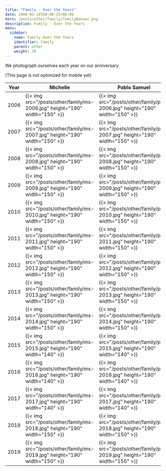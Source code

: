 ```yaml
---
title: "Family - Over the Years"
date: 2006-05-14T08:06:25+06:00
hero: /posts/other/family/familyBanner.png
description: Family - Over the Years
menu:
  sidebar:
    name: Family Over the Years
    identifier: family
    parent: other
    weight: 10
---
```


We photograph ourselves each year on our anniversary.

(This page is not optimized for mobile yet)

| Year | Michelle | Pablo Samuel | Sofia | Samuel | Emilia |
|------|----------|--------------|-------|--------|--------|
| 2006 | {{< img src="/posts/other/family/ms-2006.jpg" height="190" width="150" >}} | {{< img src="/posts/other/family/psc-2006.jpg" height="190" width="150" >}} | | | |
| 2007 | {{< img src="/posts/other/family/ms-2007.jpg" height="190" width="150" >}} | {{< img src="/posts/other/family/psc-2007.jpg" height="190" width="150" >}} | {{< img src="/posts/other/family/sec-2007.jpg" height="190" width="150" >}}  | | |
| 2008 | {{< img src="/posts/other/family/ms-2008.jpg" height="190" width="150" >}} | {{< img src="/posts/other/family/psc-2008.jpg" height="190" width="150" >}} | {{< img src="/posts/other/family/sec-2008.jpg" height="190" width="150" >}}  | | |
| 2009 | {{< img src="/posts/other/family/ms-2009.jpg" height="190" width="150" >}} | {{< img src="/posts/other/family/psc-2009.jpg" height="190" width="150" >}} | {{< img src="/posts/other/family/sec-2009.jpg" height="190" width="150" >}}  | | |
| 2010 | {{< img src="/posts/other/family/ms-2010.jpg" height="190" width="150" >}} | {{< img src="/posts/other/family/psc-2010.jpg" height="190" width="150" >}} | {{< img src="/posts/other/family/sec-2010.jpg" height="190" width="150" >}}  | | |
| 2011 | {{< img src="/posts/other/family/ms-2011.jpg" height="190" width="150" >}} | {{< img src="/posts/other/family/psc-2011.jpg" height="190" width="150" >}} | {{< img src="/posts/other/family/sec-2011.jpg" height="190" width="150" >}}  | {{< img src="/posts/other/family/sac-2011.jpg" height="190" width="150" >}}  | |
| 2012 | {{< img src="/posts/other/family/ms-2012.jpg" height="190" width="150" >}} | {{< img src="/posts/other/family/psc-2012.jpg" height="190" width="150" >}} | {{< img src="/posts/other/family/sec-2012.jpg" height="190" width="150" >}}  | {{< img src="/posts/other/family/sac-2012.jpg" height="190" width="150" >}}  | |
| 2013 | {{< img src="/posts/other/family/ms-2013.jpg" height="190" width="150" >}} | {{< img src="/posts/other/family/psc-2013.jpg" height="190" width="150" >}} | {{< img src="/posts/other/family/sec-2013.jpg" height="190" width="150" >}}  | {{< img src="/posts/other/family/sac-2013.jpg" height="190" width="150" >}}  | |
| 2014 | {{< img src="/posts/other/family/ms-2014.jpg" height="190" width="150" >}} | {{< img src="/posts/other/family/psc-2014.jpg" height="190" width="150" >}} | {{< img src="/posts/other/family/sec-2014.jpg" height="190" width="150" >}}  | {{< img src="/posts/other/family/sac-2014.jpg" height="190" width="150" >}}  | {{< img src="/posts/other/family/enc-2014.jpg" height="190" width="150" >}}  |
| 2015 | {{< img src="/posts/other/family/ms-2015.jpg" height="190" width="140" >}} | {{< img src="/posts/other/family/psc-2015.jpg" height="190" width="140" >}} | {{< img src="/posts/other/family/sec-2015.jpg" height="190" width="140" >}}  | {{< img src="/posts/other/family/sac-2015.jpg" height="190" width="140" >}}  | {{< img src="/posts/other/family/enc-2015.jpg" height="190" width="140" >}}  |
| 2016 | {{< img src="/posts/other/family/ms-2016.jpg" height="190" width="140" >}} | {{< img src="/posts/other/family/psc-2016.jpg" height="190" width="140" >}} | {{< img src="/posts/other/family/sec-2016.jpg" height="190" width="140" >}}  | {{< img src="/posts/other/family/sac-2016.jpg" height="190" width="140" >}}  | {{< img src="/posts/other/family/enc-2016.jpg" height="190" width="140" >}}  |
| 2017 | {{< img src="/posts/other/family/ms-2017.jpg" height="190" width="140" >}} | {{< img src="/posts/other/family/psc-2017.jpg" height="190" width="140" >}} | {{< img src="/posts/other/family/sec-2017.jpg" height="190" width="140" >}}  | {{< img src="/posts/other/family/sac-2017.jpg" height="190" width="140" >}}  | {{< img src="/posts/other/family/enc-2017.jpg" height="190" width="140" >}}  |
| 2018 | {{< img src="/posts/other/family/ms-2018.jpg" height="190" width="150" >}} | {{< img src="/posts/other/family/psc-2018.jpg" height="190" width="150" >}} | {{< img src="/posts/other/family/sec-2018.jpg" height="190" width="150" >}}  | {{< img src="/posts/other/family/sac-2018.jpg" height="190" width="150" >}}  | {{< img src="/posts/other/family/enc-2018.jpg" height="190" width="150" >}}  |
| 2019 | {{< img src="/posts/other/family/ms-2019.jpg" height="190" width="150" >}} | {{< img src="/posts/other/family/psc-2019.jpg" height="190" width="150" >}} | {{< img src="/posts/other/family/sec-2019.jpg" height="190" width="150" >}}  | {{< img src="/posts/other/family/sac-2019.jpg" height="190" width="150" >}}  | {{< img src="/posts/other/family/enc-2019.jpg" height="190" width="150" >}}  |
